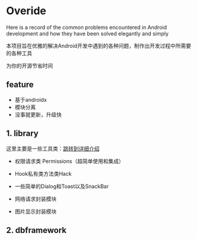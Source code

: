 # Overide
Here is a record of the common problems encountered in Android development and how they have been solved elegantly and simply

本项目旨在优雅的解决Android开发中遇到的各种问题，制作出开发过程中所需要的各种工具

为你的开源节省时间

## feature

- 基于androidx
- 模块分离
- 没事就更新，升级快

## 1. library

这里主要是一些工具类：[跳转到详细介绍](any1_library/README.md)

- 权限请求类 Permissions（超简单使用和集成）

- Hook私有类方法类Hack

- 一些简单的Dialog和Toast以及SnackBar

- 网络请求封装模块

- 图片显示封装模块

  



## 2. dbframework




















